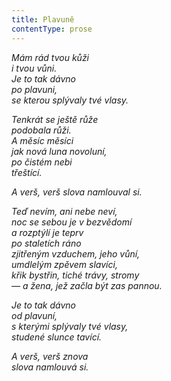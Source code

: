 ```yaml
---
title: Plavuně
contentType: prose
---
```


_Mám rád tvou kůži  
i tvou vůni.  
Je to tak dávno  
po plavuni,  
se kterou splývaly tvé vlasy._

_Tenkrát se ještě růže  
podobala růži.  
A měsíc měsíci  
jak nová luna novoluní,  
po čistém nebi  
třeštící._

_A verš, verš slova namlouval si._

_Teď nevím, ani nebe neví,  
noc se sebou je v bezvědomí  
a rozptýlí je teprv  
po staletích ráno  
zjitřeným vzduchem, jeho vůní,  
umdlelým zpěvem slavíci,  
křik bystřin, tiché trávy, stromy  
— a žena, jež začla být zas pannou._

_Je to tak dávno  
od plavuní,  
s kterými splývaly tvé vlasy,  
studené slunce tavící._

_A verš, verš znova  
slova namlouvá si._
